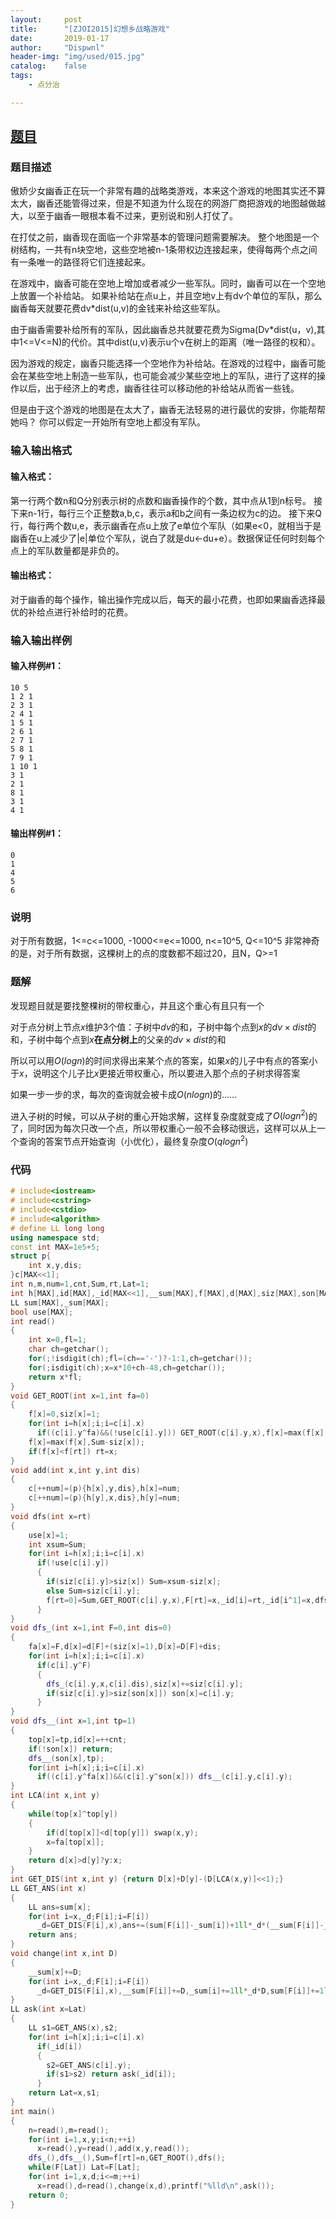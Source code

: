 ```yaml
---
layout:		post
title:		"[ZJOI2015]幻想乡战略游戏"
date:		2019-01-17
author:		"Dispwnl"
header-img:	"img/used/015.jpg"
catalog:	false
tags:
    - 点分治

---
```


## [题目](https://www.luogu.org/problemnew/show/P3345)

### 题目描述

傲娇少女幽香正在玩一个非常有趣的战略类游戏，本来这个游戏的地图其实还不算太大，幽香还能管得过来，但是不知道为什么现在的网游厂商把游戏的地图越做越大，以至于幽香一眼根本看不过来，更别说和别人打仗了。

在打仗之前，幽香现在面临一个非常基本的管理问题需要解决。 整个地图是一个树结构，一共有n块空地，这些空地被n-1条带权边连接起来，使得每两个点之间有一条唯一的路径将它们连接起来。

在游戏中，幽香可能在空地上增加或者减少一些军队。同时，幽香可以在一个空地上放置一个补给站。 如果补给站在点u上，并且空地v上有dv个单位的军队，那么幽香每天就要花费dv*dist(u,v)的金钱来补给这些军队。

由于幽香需要补给所有的军队，因此幽香总共就要花费为Sigma(Dv*dist(u，v),其中1<=V<=N)的代价。其中dist(u,v)表示u个v在树上的距离（唯一路径的权和）。

因为游戏的规定，幽香只能选择一个空地作为补给站。在游戏的过程中，幽香可能会在某些空地上制造一些军队，也可能会减少某些空地上的军队，进行了这样的操作以后，出于经济上的考虑，幽香往往可以移动他的补给站从而省一些钱。

但是由于这个游戏的地图是在太大了，幽香无法轻易的进行最优的安排，你能帮帮她吗？ 你可以假定一开始所有空地上都没有军队。

### 输入输出格式

#### 输入格式：
第一行两个数n和Q分别表示树的点数和幽香操作的个数，其中点从1到n标号。 接下来n-1行，每行三个正整数a,b,c，表示a和b之间有一条边权为c的边。 接下来Q行，每行两个数u,e，表示幽香在点u上放了e单位个军队（如果e<0，就相当于是幽香在u上减少了|e|单位个军队，说白了就是du←du+e）。数据保证任何时刻每个点上的军队数量都是非负的。

#### 输出格式：

对于幽香的每个操作，输出操作完成以后，每天的最小花费，也即如果幽香选择最优的补给点进行补给时的花费。

### 输入输出样例

#### 输入样例#1：

```plain
10 5
1 2 1
2 3 1
2 4 1
1 5 1
2 6 1
2 7 1
5 8 1
7 9 1
1 10 1
3 1
2 1
8 1
3 1
4 1
```

#### 输出样例#1：
```plain
0
1
4
5
6
```

### 说明

对于所有数据，1<=c<=1000, -1000<=e<=1000, n<=10^5, Q<=10^5 非常神奇的是，对于所有数据，这棵树上的点的度数都不超过20，且N，Q>=1

### 题解

发现题目就是要找整棵树的带权重心，并且这个重心有且只有一个

对于点分树上节点$x$维护$3$个值：子树中$dv$的和，子树中每个点到$x$的$dv\times dist$的和，子树中每个点到$x$**在点分树上**的父亲的$dv\times dist$的和

所以可以用$O(logn)​$的时间求得出来某个点的答案，如果$x​$的儿子中有点的答案小于$x​$，说明这个儿子比$x​$更接近带权重心，所以要进入那个点的子树求得答案

如果一步一步的求，每次的查询就会被卡成$O(nlogn)$的……

进入子树的时候，可以从子树的重心开始求解，这样复杂度就变成了$O({logn}^2)​$的了，同时因为每次只改一个点，所以带权重心一般不会移动很远，这样可以从上一个查询的答案节点开始查询（小优化），最终复杂度$O(q{logn}^2)​$

### 代码

```c++
# include<iostream>
# include<cstring>
# include<cstdio>
# include<algorithm>
# define LL long long
using namespace std;
const int MAX=1e5+5;
struct p{
	int x,y,dis;
}c[MAX<<1];
int n,m,num=1,cnt,Sum,rt,Lat=1;
int h[MAX],id[MAX],_id[MAX<<1],__sum[MAX],f[MAX],d[MAX],siz[MAX],son[MAX],fa[MAX],top[MAX],D[MAX],_D[MAX],F[MAX];
LL sum[MAX],_sum[MAX];
bool use[MAX];
int read()
{
	int x=0,fl=1;
	char ch=getchar();
	for(;!isdigit(ch);fl=(ch=='-')?-1:1,ch=getchar());
	for(;isdigit(ch);x=x*10+ch-48,ch=getchar());
	return x*fl;
}
void GET_ROOT(int x=1,int fa=0)
{
	f[x]=0,siz[x]=1;
	for(int i=h[x];i;i=c[i].x)
	  if((c[i].y^fa)&&(!use[c[i].y])) GET_ROOT(c[i].y,x),f[x]=max(f[x],siz[c[i].y]),siz[x]+=siz[c[i].y];
	f[x]=max(f[x],Sum-siz[x]);
	if(f[x]<f[rt]) rt=x;
}
void add(int x,int y,int dis)
{
	c[++num]=(p){h[x],y,dis},h[x]=num;
	c[++num]=(p){h[y],x,dis},h[y]=num;
}
void dfs(int x=rt)
{
	use[x]=1;
	int xsum=Sum;
	for(int i=h[x];i;i=c[i].x)
	  if(!use[c[i].y])
	  {
	  	if(siz[c[i].y]>siz[x]) Sum=xsum-siz[x];
	  	else Sum=siz[c[i].y];
	  	f[rt=0]=Sum,GET_ROOT(c[i].y,x),F[rt]=x,_id[i]=rt,_id[i^1]=x,dfs(rt);
	  }
}
void dfs_(int x=1,int F=0,int dis=0)
{
	fa[x]=F,d[x]=d[F]+(siz[x]=1),D[x]=D[F]+dis;
	for(int i=h[x];i;i=c[i].x)
	  if(c[i].y^F)
	  {
	  	dfs_(c[i].y,x,c[i].dis),siz[x]+=siz[c[i].y];
	  	if(siz[c[i].y]>siz[son[x]]) son[x]=c[i].y;
	  }
}
void dfs__(int x=1,int tp=1)
{
	top[x]=tp,id[x]=++cnt;
	if(!son[x]) return;
	dfs__(son[x],tp);
	for(int i=h[x];i;i=c[i].x)
	  if((c[i].y^fa[x])&&(c[i].y^son[x])) dfs__(c[i].y,c[i].y);
}
int LCA(int x,int y)
{
	while(top[x]^top[y])
	{
		if(d[top[x]]<d[top[y]]) swap(x,y);
		x=fa[top[x]];
	}
	return d[x]>d[y]?y:x;
}
int GET_DIS(int x,int y) {return D[x]+D[y]-(D[LCA(x,y)]<<1);}
LL GET_ANS(int x)
{
	LL ans=sum[x];
	for(int i=x,_d;F[i];i=F[i])
	  _d=GET_DIS(F[i],x),ans+=(sum[F[i]]-_sum[i])+1ll*_d*(__sum[F[i]]-__sum[i]);
	return ans;
}
void change(int x,int D)
{
	__sum[x]+=D;
	for(int i=x,_d;F[i];i=F[i])
	  _d=GET_DIS(F[i],x),__sum[F[i]]+=D,_sum[i]+=1ll*_d*D,sum[F[i]]+=1ll*_d*D;
}
LL ask(int x=Lat)
{
	LL s1=GET_ANS(x),s2;
	for(int i=h[x];i;i=c[i].x)
	  if(_id[i])
	  {
	  	s2=GET_ANS(c[i].y);
	  	if(s1>s2) return ask(_id[i]);
	  }
	return Lat=x,s1;
}
int main()
{
	n=read(),m=read();
	for(int i=1,x,y;i<n;++i)
	  x=read(),y=read(),add(x,y,read());
	dfs_(),dfs__(),Sum=f[rt]=n,GET_ROOT(),dfs();
	while(F[Lat]) Lat=F[Lat];
	for(int i=1,x,d;i<=m;++i)
	  x=read(),d=read(),change(x,d),printf("%lld\n",ask());
	return 0;
}
```

